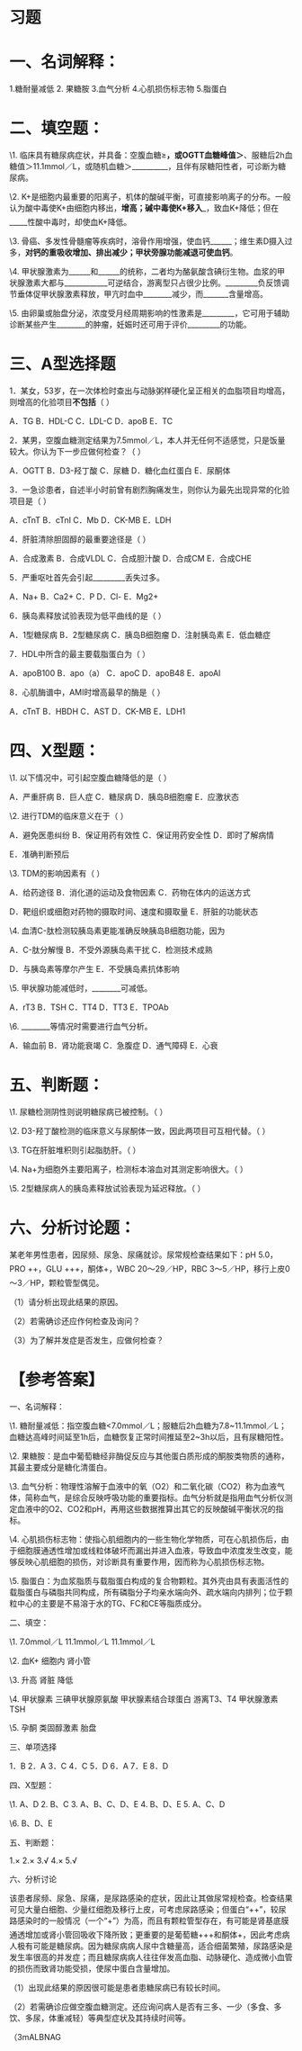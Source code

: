 # 习题

# 一、名词解释：

1.糖耐量减低    2. 果糖胺    3.血气分析    4.心肌损伤标志物    5.脂蛋白

# 二、填空题：

\1. 临床具有糖尿病症状，并具备：空腹血糖≥________，或OGTT血糖峰值＞________、服糖后2h血糖值＞11.1mmol／L，或随机血糖＞__________，且伴有尿糖阳性者，可诊断为糖尿病。

\2. K+是细胞内最重要的阳离子，机体的酸碱平衡，可直接影响离子的分布。一般认为酸中毒使K+由细胞内移出，______增高；碱中毒使K+移入_______，致血K+降低；但在_____性酸中毒时，却使血K+降低。

\3. 骨癌、多发性骨髓瘤等疾病时，溶骨作用增强，使血钙______；维生素D摄入过多，______对钙的重吸收增加、排出减少；甲状旁腺功能减退可使血钙______。

\4. 甲状腺激素为______和______的统称，二者均为酪氨酸含碘衍生物。血浆的甲状腺激素大都与____________可逆结合，游离型只占很少比例。_________负反馈调节垂体促甲状腺激素释放，甲亢时血中________减少，而_______含量增高。

\5. 由卵巢或胎盘分泌，浓度受月经周期影响的性激素是_________，它可用于辅助诊断某些产生________的肿瘤，妊娠时还可用于评价_________的功能。

# 三、A型选择题

1．某女，53岁，在一次体检时查出与动脉粥样硬化呈正相关的血脂项目均增高，则增高的化验项目**不包括**（   ）

A．TG     B．HDL-C     C．LDL-C     D．apoB     E．TC

2．某男，空腹血糖测定结果为7.5mmol／L，本人并无任何不适感觉，只是饭量较大。你认为下一步应做何检查？（   ）

A．OGTT    B．D3-羟丁酸    C．尿糖    D．糖化血红蛋白   E．尿酮体

3．一急诊患者，自述半小时前曾有剧烈胸痛发生，则你认为最先出现异常的化验项目是（   ）

A．cTnT     B．cTnI     C．Mb     D．CK-MB   E．LDH

4．肝脏清除胆固醇的最重要途径是（   ）

A．合成激素   B．合成VLDL   C．合成胆汁酸   D．合成CM   E．合成CHE

5．严重呕吐首先会引起_________丢失过多。

A．Na+     B．Ca2+     C．P    D．Cl-      E．Mg2+

6．胰岛素释放试验表现为低平曲线的是（   ）

A．1型糖尿病  B．2型糖尿病  C．胰岛B细胞瘤  D．注射胰岛素  E．低血糖症

7．HDL中所含的最主要载脂蛋白为（   ）

A．apoB100     B．apo（a）    C．apoC     D．apoB48     E．apoAⅠ

8．心肌酶谱中，AMI时增高最早的酶是（   ）

A．cTnT     B．HBDH     C．AST     D．CK-MB   E．LDH1

# 四、X型题：

\1. 以下情况中，可引起空腹血糖降低的是（   ）

A．严重肝病   B．巨人症   C．糖尿病   D．胰岛B细胞瘤   E．应激状态

\2. 进行TDM的临床意义在于（   ）

A．避免医患纠纷   B．保证用药有效性   C．保证用药安全性   D．即时了解病情

E．准确判断预后

\3. TDM的影响因素有（   ）

A．给药途径   B．消化道的运动及食物因素   C．药物在体内的运送方式

D．靶组织或细胞对药物的摄取时间、速度和摄取量   E．肝脏的功能状态

\4. 血清C-肽检测较胰岛素更能准确反映胰岛B细胞功能，因为

A．C-肽分解慢    B．不受外源胰岛素干扰    C．检测技术成熟    

D．与胰岛素等摩尔产生    E．不受胰岛素抗体影响

\5. 甲状腺功能减低时，________可减低。

A．rT3    B．TSH    C．TT4    D．TT3    E．TPOAb

\6. ________等情况时需要进行血气分析。

A．输血前    B．肾功能衰竭    C．急腹症    D．通气障碍    E．心衰

# 五、判断题：

\1. 尿糖检测阴性则说明糖尿病已被控制。（   ）

\2. D3-羟丁酸检测的临床意义与尿酮体一致，因此两项目可互相代替。（   ）

\3. TG在肝脏堆积则引起脂肪肝。（   ）

\4. Na+为细胞外主要阳离子，检测标本溶血对其测定影响很大。（   ）

\5. 2型糖尿病人的胰岛素释放试验表现为延迟释放。（   ）

# 六、分析讨论题：

某老年男性患者，因尿频、尿急、尿痛就诊。尿常规检查结果如下：pH 5.0，PRO ++，GLU +++，酮体+，WBC 20～29／HP，RBC 3～5／HP，移行上皮0～3／HP，颗粒管型偶见。

（1）请分析出现此结果的原因。

（2）若需确诊还应作何检查及询问？

（3）为了解并发症是否发生，应做何检查？

# **【参考答案】**

一、名词解释：

\1. 糖耐量减低：指空腹血糖<7.0mmol／L；服糖后2h血糖为7.8~11.1mmol／L；血糖达高峰时间延至1h后，血糖恢复正常时间推延至2~3h以后，且有尿糖阳性。

\2. 果糖胺：是血中葡萄糖经非酶促反应与其他蛋白质形成的酮胺类物质的通称，其最主要成分是糖化清蛋白。

\3. 血气分析：物理性溶解于血液中的氧（O2）和二氧化碳（CO2）称为血液气体，简称血气，是综合反映呼吸功能的重要指标。血气分析就是指用血气分析仪测定血液中的O2、CO2和pH，再用这些数据推算出其它的反映酸碱平衡状况的指标。

\4. 心肌损伤标志物：使指心肌细胞内的一些生物化学物质，可在心肌损伤后，由于细胞膜通透性增加或线粒体破坏而漏出并进入血液，导致血中浓度发生改变，能够反映心肌细胞的损伤，对诊断具有重要作用，因而称为心肌损伤标志物。

\5. 脂蛋白：为血浆脂质与载脂蛋白构成的复合物颗粒。其外壳由具有表面活性的载脂蛋白与磷脂共同构成，所有磷脂分子均亲水端向外、疏水端向内排列；位于颗粒中心的主要是不易溶于水的TG、FC和CE等脂质成分。

二、填空：

\1. 7.0mmol／L   11.1mmol／L   11.1mmol／L

\2. 血K+    细胞内     肾小管

\3. 升高   肾脏    降低

\4. 甲状腺素   三碘甲状腺原氨酸    甲状腺素结合球蛋白    游离T3、T4    甲状腺激素     TSH

\5. 孕酮     类固醇激素    胎盘

三、单项选择

1．B   2．A   3．C   4．C   5．D   6．A   7．E   8．D

四、X型题：

\1. A、D     2. B、C     3. A、B、C、D、E     4. B、D、E     5. A、C、D

\6. B、D、E

五、判断题：

1.×    2.×    3.√    4.×    5.√

六、分析讨论

该患者尿频、尿急、尿痛，是尿路感染的症状，因此让其做尿常规检查。检查结果可见大量白细胞、少量红细胞及移行上皮，可考虑尿路感染；但蛋白“++”，较尿路感染时的一般情况（一个“+”）为高，而且有颗粒管型存在，有可能是肾基底膜通透增加或肾小管回吸收下降所致；更重要的是葡萄糖+++和酮体+，因此考虑病人极有可能是糖尿病。因为糖尿病病人尿中含糖量高，适合细菌繁殖，尿路感染是发生率很高的并发症；而且糖尿病病人往往伴发高血脂、动脉硬化、造成微小血管的损伤而致肾功能受损，使尿中蛋白含量增加。

（1）出现此结果的原因很可能是患者患糖尿病已有较长时间。

（2）若需确诊应做空腹血糖测定。还应询问病人是否有三多、一少（多食、多饮、多尿，体重减轻）等典型症状及其持续时间等。

（3mALBNAG